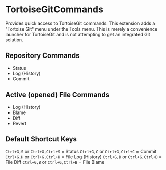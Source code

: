 # TortoiseGitCommands
Provides quick access to TortoiseGit commands. This extension adds a "Tortoise Git" menu under the Tools menu. This is merely a convenience launcher for TortoiseGit and is not attempting to get an integrated Git solution.

## Repository Commands

- Status
- Log (History)
- Commit

## Active (opened) File Commands

- Log (History)
- Blame
- Diff
- Revert

## Default Shortcut Keys

`Ctrl+G,S` or `Ctrl+G,Ctrl+S` = Status
`Ctrl+G,C` or `Ctrl+G,Ctrl+C` = Commit 
`Ctrl+G,H` or `Ctrl+G,Ctrl+H` = File Log (History)
`Ctrl+G,D` or `Ctrl+G,Ctrl+D` = File Diff 
`Ctrl+G,B` or `Ctrl+G,Ctrl+B` = File Blame
